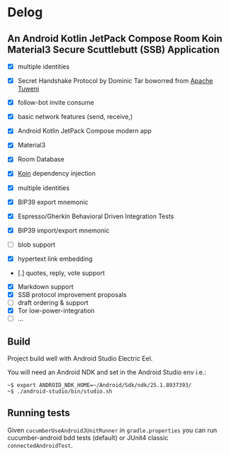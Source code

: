 # Delog 

## An Android Kotlin JetPack Compose Room Koin Material3 Secure Scuttlebutt (SSB) Application

- [x] multiple identities
- [x] Secret Handshake Protocol by Dominic Tar boworred from [Apache Tuweni](https://github.com/apache/incubator-tuweni)
- [x] follow-bot invite consume
- [x] basic network features (send, receive,)
- [x] Android Kotlin JetPack Compose modern app
- [x] Material3
- [x] Room Database
- [x] [Koin](https://insert-koin.io/) dependency injection
- [x] multiple identities
- [x] BIP39 export mnemonic
- [x] Espresso/Gherkin Behavioral Driven Integration Tests
- [x] BIP39 import/export mnemonic

- [ ] blob support
- [x] hypertext link embedding
- [.] quotes, reply, vote support
- [x] Markdown support
- [x] SSB protocol improvement proposals
- [ ] draft ordering & support
- [x] Tor low-power-integration
- [ ] ...

## Build

Project build well with Android Studio Electric Eel.

You will need an Android NDK and set in the Android Studio env i.e.: 
```
~$ export ANDROID_NDK_HOME=~/Android/Sdk/ndk/25.1.8937393/
~$ ./android-studio/bin/studio.sh
```

## Running tests

Given `cucumberUseAndroidJUnitRunner` in `gradle.properties` you can run cucumber-android 
bdd tests (default) or JUnit4 classic `connectedAndroidTest`.
